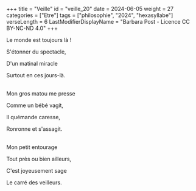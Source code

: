 +++
title = "Veille"
id = "veille_20"
date = 2024-06-05
weight = 27
categories = ["Etre"]
tags = ["philosophie", "2024", "hexasyllabe"]
verseLength = 6
LastModifierDisplayName = "Barbara Post - Licence CC BY-NC-ND 4.0"
+++

Le monde est toujours là !

S'étonner du spectacle,

D'un matinal miracle

Surtout en ces jours-là.

 \
Mon gros matou me presse

Comme un bébé vagit,

Il quémande caresse,

Ronronne et s'assagit.

 \
Mon petit entourage

Tout près ou bien ailleurs,

C'est joyeusement sage

Le carré des veilleurs.
